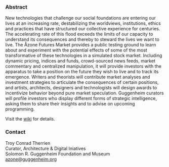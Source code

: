 ### Abstract
New technologies that challenge our social foundations are entering our lives at an increasing rate, destabilizing the worldviews, institutions, ethics and practices that have structured our collective experience for centuries. The accelerating rate of this flood exceeds the limits of our capacity to understand its consequences and thereby to steward the lives we want to live. The Åzone Futures Market provides a public testing ground to learn about and experiment with the potential effects of some of the most transformative of these technologies in a simulated stock market. Including dynamic pricing, indices and funds, crowd-sourced news feeds, market commentary and centralized manipulation, it will provide investors with the apparatus to take a position on the future they wish to live and to track its emergence. Writers and theorists will contribute market analyses and investment strategies to articulate the consequences of certain positions, and artists, architects, designers and technologists will design awards to incentivize behavior beyond pure market speculation. Guggenheim curators will profile investors who display different forms of strategic intelligence, asking them to share their insights and to advise on upcoming programming.

Visit the [wiki](https://github.com/AOzone/AOzone-Futures-Market/wiki) for details.

### Contact
Troy Conrad Therrien  
Curator, Architecture & Digital Iniatives  
Solomon R. Guggenheim Foundation and Museum  
azone@guggenheim.org
